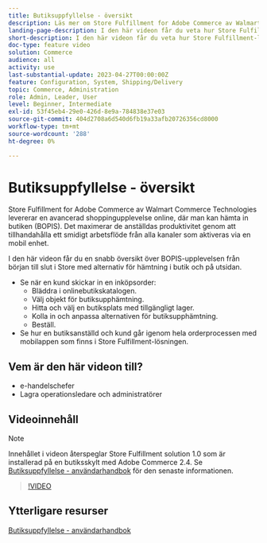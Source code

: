 ```yaml
---
title: Butiksuppfyllelse - översikt
description: Läs mer om Store Fulfillment for Adobe Commerce av Walmart Commerce Technologies, en avancerad lösning för flerkanalsleverans som ger en helhetsupplevelse av Buy Online, Pick up In-Store (BOPIS).
landing-page-description: I den här videon får du veta hur Store Fulfillment-lösningen gör det enkelt för kunderna att hämta in butiker och köpa in och lagra anställda mer effektiva, mobilklara arbetsflöden för att hämta, mellanlagra och skicka butiksupptagningsorder till kunderna.
short-description: I den här videon får du veta hur Store Fulfillment-lösningen gör det enkelt för kunderna att hämta in butiker och köpa in och lagra anställda mer effektiva, mobilklara arbetsflöden för att hämta, mellanlagra och skicka butiksupptagningsorder till kunderna.
doc-type: feature video
solution: Commerce
audience: all
activity: use
last-substantial-update: 2023-04-27T00:00:00Z
feature: Configuration, System, Shipping/Delivery
topic: Commerce, Administration
role: Admin, Leader, User
level: Beginner, Intermediate
exl-id: 53f45eb4-29e0-426d-8e9a-784838e37e03
source-git-commit: 404d2708a6d540d6fb19a33afb20726356cd8000
workflow-type: tm+mt
source-wordcount: '288'
ht-degree: 0%

---
```


# Butiksuppfyllelse - översikt

Store Fulfillment for Adobe Commerce av Walmart Commerce Technologies levererar en avancerad shoppingupplevelse online, där man kan hämta in butiken (BOPIS). Det maximerar de anställdas produktivitet genom att tillhandahålla ett smidigt arbetsflöde från alla kanaler som aktiveras via en mobil enhet.

I den här videon får du en snabb översikt över BOPIS-upplevelsen från början till slut i Store med alternativ för hämtning i butik och på utsidan.

- Se när en kund skickar in en inköpsorder:
   - Bläddra i onlinebutikskatalogen.
   - Välj objekt för butiksupphämtning.
   - Hitta och välj en butiksplats med tillgängligt lager.
   - Kolla in och anpassa alternativen för butiksupphämtning.
   - Beställ.
- Se hur en butiksanställd och kund går igenom hela orderprocessen med mobilappen som finns i Store Fulfillment-lösningen.

## Vem är den här videon till?

- e-handelschefer
- Lagra operationsledare och administratörer

## Videoinnehåll

>[!NOTE]
>
>Innehållet i videon återspeglar Store Fulfillment solution 1.0 som är installerad på en butiksskylt med Adobe Commerce 2.4. Se [Butiksuppfyllelse - användarhandbok](https://experienceleague.adobe.com/docs/commerce-merchant-services/store-fulfillment/introduction.html) för den senaste informationen.

>[!VIDEO](https://video.tv.adobe.com/v/343653?quality=12&learn=on)

## Ytterligare resurser

[Butiksuppfyllelse - användarhandbok](https://experienceleague.adobe.com/docs/commerce-merchant-services/store-fulfillment/introduction.html)
